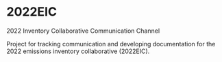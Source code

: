 # 2022EIC
2022 Inventory Collaborative Communication Channel

Project for tracking communication and developing documentation for the 2022 emissions inventory collaborative (2022EIC). 

